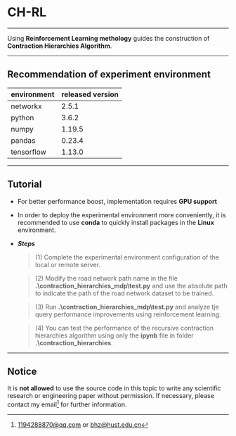# CH-RL
***
 Using **Reinforcement Learning methology** guides the construction of **Contraction Hierarchies Algorithm**.
***
## Recommendation of experiment environment
|environment|released version|
|---|---|
|networkx|2.5.1|
|python|3.6.2|
|numpy|1.19.5|
|pandas|0.23.4|
|tensorflow|1.13.0|
***
## Tutorial
* For better performance boost, implementation requires **GPU support**
* In order to deploy the experimental environment more conveniently, it is recommended to use **conda** to quickly install packages in the **Linux** environment.
* ***Steps***
    > (1) Complete the experimental environment configuration of the local or remote server.

    > (2) Modify the road network path name in the file **.\contraction_hierarchies_mdp\test.py** and use the absolute path to indicate the path of the road network dataset to be trained.

    > (3) Run **.\contraction_hierarchies_mdp\test.py** and analyze tje query performance improvements using reinforcement learning.

    > (4) You can test the performance of the recursive contraction hierarchies algorithm using only the **ipynb** file in folder **.\contraction_hierarchies**.

***
## Notice
It is **not allowed** to use the source code in this topic to write any scientific research or engineering paper without permission. If necessary, please contact my email[^email] for further information.
[^email]:1194288870@qq.com or bhz@hust.edu.cn


